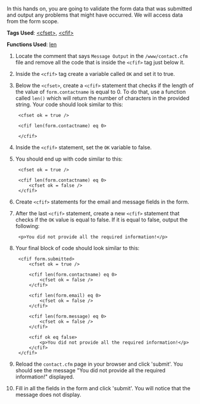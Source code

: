 In this hands on, you are going to validate the form data that was submitted and output any problems that might have occurred. We will access data from the form scope.

**Tags Used**: [\<cfset>](https://helpx.adobe.com/coldfusion/cfml-reference/coldfusion-tags/tags-r-s/cfset.html), [\<cfif>](https://helpx.adobe.com/coldfusion/cfml-reference/coldfusion-tags/tags-i/cfif.html)

**Functions Used**: [len](https://helpx.adobe.com/coldfusion/cfml-reference/coldfusion-functions/functions-l/len.html)

1. Locate the comment that says `Message Output` in the `/www/contact.cfm` file and remove all the code that is inside the `<cfif>` tag just below it.
1. Inside the `<cfif>` tag create a variable called `OK` and set it to true.
1. Below the `<cfset>`, create a `<cfif>` statement that checks if the length of the value of `form.contactname` is equal to 0. To do that, use a function called `len()` which will return the number of characters in the provided string. Your code should look similar to this:

        <cfset ok = true />

        <cfif len(form.contactname) eq 0>

        </cfif>

1. Inside the `<cfif>` statement, set the `OK` variable to false.
1. You should end up with code similar to this:

        <cfset ok = true />

        <cfif len(form.contactname) eq 0>
            <cfset ok = false />
        </cfif>

1. Create `<cfif>` statements for the email and message fields in the form.
1. After the last `<cfif>` statement, create a new `<cfif>` statement that checks if the `OK` value is equal to false. If it is equal to false, output the following:

        <p>You did not provide all the required information!</p>

1. Your final block of code should look similar to this:

        <cfif form.submitted>
            <cfset ok = true />

            <cfif len(form.contactname) eq 0>
                <cfset ok = false />
            </cfif>

            <cfif len(form.email) eq 0>
                <cfset ok = false />
            </cfif>

            <cfif len(form.message) eq 0>
                <cfset ok = false />
            </cfif>

            <cfif ok eq false>
                <p>You did not provide all the required information!</p>
            </cfif>
        </cfif>

1. Reload the `contact.cfm` page in your browser and click 'submit'. You should see the message "You did not provide all the required information!" displayed.
1. Fill in all the fields in the form and click 'submit'. You will notice that the message does not display.